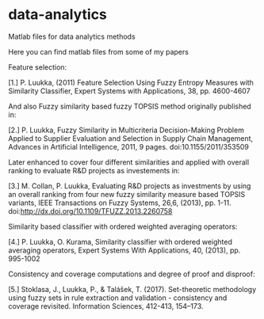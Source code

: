 # data-analytics
Matlab files for data analytics methods

Here you can find matlab files from some of my papers

Feature selection:

[1.] P. Luukka, (2011) Feature Selection Using Fuzzy Entropy Measures with
 Similarity Classifier, Expert Systems with Applications, 38, pp.
 4600-4607

And also Fuzzy similarity based fuzzy TOPSIS method originally published in:

[2.] P. Luukka, Fuzzy Similarity in Multicriteria Decision-Making Problem Applied to Supplier Evaluation and Selection in
Supply Chain Management, Advances in Artificial Intelligence, 2011, 9 pages.
doi:10.1155/2011/353509

Later enhanced to cover four different similarities and applied with overall ranking to evaluate R&D projects as investements in:

[3.] M. Collan, P. Luukka, Evaluating R&D projects as investments by using an overall ranking from four new fuzzy similarity 
measure based TOPSIS variants, IEEE Transactions on Fuzzy Systems, 26,6, (2013), pp. 1-11. 
doi:http://dx.doi.org/10.1109/TFUZZ.2013.2260758

Similarity based classifier with ordered weighted averaging operators:

[4.] P. Luukka, O. Kurama, Similarity classifier with ordered weighted averaging operators,
Expert Systems With Applications, 40, (2013), pp. 995-1002

Consistency and coverage computations and degree of proof and disproof:

[5.] Stoklasa, J., Luukka, P., & Talášek, T. (2017). Set-theoretic methodology using fuzzy sets in rule extraction and validation - consistency and coverage revisited. Information Sciences, 412-413, 154–173.

